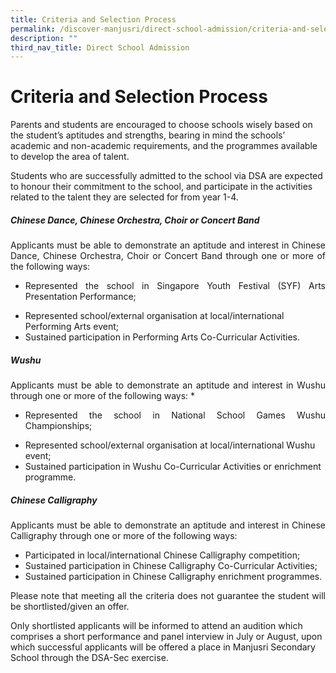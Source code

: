 ```yaml
---
title: Criteria and Selection Process
permalink: /discover-manjusri/direct-school-admission/criteria-and-selection-process/
description: ""
third_nav_title: Direct School Admission
---
```

# **Criteria and Selection Process**

<p style="text-align: justify;">         <!-- /\* Font Definitions \*/ @font-face {font-family:SimSun; panose-1:2 1 6 0 3 1 1 1 1 1; mso-font-alt:宋体; mso-font-charset:134; mso-generic-font-family:auto; mso-font-pitch:variable; mso-font-signature:3 680460288 22 0 262145 0;} @font-face {font-family:Latha; panose-1:2 0 4 0 0 0 0 0 0 0; mso-font-charset:0; mso-generic-font-family:swiss; mso-font-pitch:variable; mso-font-signature:1048579 0 0 0 1 0;} @font-face {font-family:"Cambria Math"; panose-1:2 4 5 3 5 4 6 3 2 4; mso-font-charset:0; mso-generic-font-family:roman; mso-font-pitch:variable; mso-font-signature:3 0 0 0 1 0;} @font-face {font-family:Calibri; panose-1:2 15 5 2 2 2 4 3 2 4; mso-font-charset:0; mso-generic-font-family:swiss; mso-font-pitch:variable; mso-font-signature:-469750017 -1073732485 9 0 511 0;} @font-face {font-family:"Segoe UI Semilight"; panose-1:2 11 4 2 4 2 4 2 2 3; mso-font-charset:0; mso-generic-font-family:swiss; mso-font-pitch:variable; mso-font-signature:-469750017 -1073683329 9 0 511 0;} @font-face {font-family:"\\@SimSun"; panose-1:2 1 6 0 3 1 1 1 1 1; mso-font-charset:134; mso-generic-font-family:auto; mso-font-pitch:variable; mso-font-signature:3 680460288 22 0 262145 0;} /\* Style Definitions \*/ p.MsoNormal, li.MsoNormal, div.MsoNormal {mso-style-unhide:no; mso-style-qformat:yes; mso-style-parent:""; margin-top:0in; margin-right:0in; margin-bottom:8.0pt; margin-left:0in; line-height:107%; mso-pagination:widow-orphan; font-size:11.0pt; font-family:"Calibri",sans-serif; mso-ascii-font-family:Calibri; mso-ascii-theme-font:minor-latin; mso-fareast-font-family:SimSun; mso-fareast-theme-font:minor-fareast; mso-hansi-font-family:Calibri; mso-hansi-theme-font:minor-latin; mso-bidi-font-family:Latha; mso-bidi-theme-font:minor-bidi; mso-ansi-language:EN-SG;} .MsoChpDefault {mso-style-type:export-only; mso-default-props:yes; font-family:"Calibri",sans-serif; mso-ascii-font-family:Calibri; mso-ascii-theme-font:minor-latin; mso-fareast-font-family:SimSun; mso-fareast-theme-font:minor-fareast; mso-hansi-font-family:Calibri; mso-hansi-theme-font:minor-latin; mso-bidi-font-family:Latha; mso-bidi-theme-font:minor-bidi; mso-ansi-language:EN-SG;} .MsoPapDefault {mso-style-type:export-only; margin-bottom:8.0pt; line-height:107%;} @page WordSection1 {size:8.5in 11.0in; margin:1.0in 1.0in 1.0in 1.0in; mso-header-margin:.5in; mso-footer-margin:.5in; mso-paper-source:0;} div.WordSection1 {page:WordSection1;} -->

Parents and students are encouraged to choose schools wisely based on the student’s aptitudes and strengths, bearing in mind the schools’ academic and non-academic requirements, and the programmes available to develop the area of talent.

Students who are successfully admitted to the school via DSA are expected to honour their commitment to the school, and participate in the activities related to the talent they are selected for from year 1-4.</p>

<p style="text-align: justify;"></p>

##### **Chinese Dance, Chinese Orchestra, Choir or Concert Band**  

<p style="text-align: justify;">Applicants must be able to demonstrate an aptitude and interest in Chinese Dance, Chinese Orchestra, Choir or Concert Band through one or more of the following ways:  </p>

* <p style="text-align: justify;"> Represented the school in Singapore Youth Festival (SYF) Arts Presentation Performance;
* Represented school/external organisation at local/international Performing Arts event;
* Sustained participation in Performing Arts Co-Curricular Activities. </p>
  
##### **Wushu**  

<p style="text-align: justify;">Applicants must be able to demonstrate an aptitude and interest in Wushu through one or more of the following ways:
* </p>

* <p style="text-align: justify;">  </p><p style="text-align: justify;"> Represented the school in National School Games Wushu Championships;
* Represented school/external organisation at local/international Wushu event;
* Sustained participation in Wushu Co-Curricular Activities or enrichment programme.


##### **Chinese Calligraphy**  

</p><p style="text-align: justify;">Applicants must be able to demonstrate an aptitude and interest in Chinese Calligraphy through one or more of the following ways:</p>

* Participated in local/international Chinese Calligraphy competition;
* Sustained participation in Chinese Calligraphy Co-Curricular Activities;
* Sustained participation in Chinese Calligraphy enrichment programmes.

<p style="text-align: justify;">Please note that meeting all the criteria does not guarantee the student will be shortlisted/given an offer.

Only shortlisted applicants will be informed to attend an audition which comprises a short performance and panel interview in July or August, upon which successful applicants will be offered a place in Manjusri Secondary School through the DSA-Sec exercise.</p>



<p style="text-align: justify;"></p>